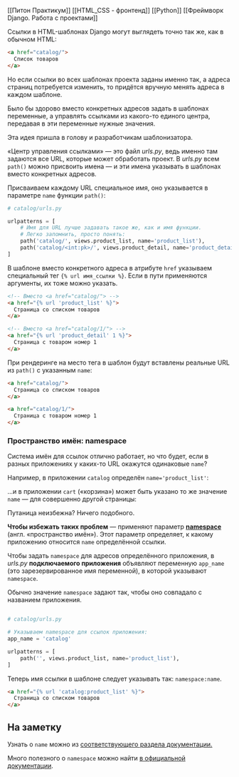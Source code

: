 [[Питон Практикум]]
[[HTML_CSS - фронтенд]]
[[Python]]
[[Фреймворк Django. Работа с проектами]]



Ссылки в HTML-шаблонах Django могут выглядеть точно так же, как в обычном HTML:

```html
<a href="catalog/">
  Список товаров
</a>
```


Но если ссылки во всех шаблонах проекта заданы именно так, а адреса страниц потребуется изменить, то придётся вручную менять адреса в каждом шаблоне.

Было бы здорово вместо конкретных адресов задать в шаблонах переменные, а управлять ссылками из какого-то единого центра, передавая в эти переменные нужные значения.

Эта идея пришла в голову и разработчикам шаблонизатора.

«Центр управления ссылками» — это файл _urls.py_, ведь именно там задаются все URL, которые может обработать проект. В _urls.py_ всем `path()` можно присвоить имена — и эти имена указывать в шаблонах вместо конкретных адресов.

Присваиваем каждому URL специальное имя, оно указывается в параметре `name` функции `path()`:


```python
# catalog/urls.py

urlpatterns = [
    # Имя для URL лучше задавать такое же, как и имя функции. 
    # Легко запомнить, просто понять:
    path('catalog/', views.product_list, name='product_list'),  
    path('catalog/<int:pk>/', views.product_detail, name='product_detail'),
]
```


В шаблоне вместо конкретного адреса в атрибуте `href` указываем специальный тег `{% url имя_ссылки %}`. Если в пути применяются аргументы, их тоже можно указать.


```html
<!-- Вместо <a href="catalog/"> -->
<a href="{% url 'product_list' %}">
  Страница со списком товаров
</a>

<!-- Вместо <a href="catalog/1/"> -->
<a href="{% url 'product_detail' 1 %}">
  Страница c товаром номер 1
</a>
```


При рендеринге на место тега в шаблон будут вставлены реальные URL из `path()` с указанным `name`:


```html
<a href="catalog/">
  Страница со списком товаров
</a>

<a href="catalog/1/">
  Страница c товаром номер 1
</a>
```


### Пространство имён: **namespace**

Система имён для ссылок отлично работает, но что будет, если в разных приложениях у каких-то URL окажутся одинаковые `name`?

Например, в приложении `catalog` определён `name='product_list'`:


…и в приложении `cart` («корзина») может быть указано то же значение `name` — для совершенно другой страницы:


Путаница неизбежна? Ничего подобного.

**Чтобы избежать таких проблем** — применяют параметр <u>**namespace**</u> (англ. «пространство имён»). Этот параметр определяет, к какому приложению относится `name` определённой ссылки.

Чтобы задать `namespace` для адресов определённого приложения, в _urls.py_ **подключаемого приложения** объявляют переменную `app_name` (это зарезервированное имя переменной), в которой указывают `namespace`.

Обычно значение `namespace` задают так, чтобы оно совпадало с названием приложения.


```python

# catalog/urls.py

# Указываем namespace для ссылок приложения:
app_name = 'catalog'

urlpatterns = [
    path('', views.product_list, name='product_list'),
]
```


Теперь имя ссылки в шаблоне следует указывать так: `namespace:name`.

```html
<a href="{% url 'catalog:product_list' %}">
  Страница со списком товаров
</a>
```


## На заметку

Узнать о `name` можно из [соответствующего раздела документации.](https://docs.djangoproject.com/en/3.2/topics/http/urls/#naming-url-patterns)

Много полезного о `namespace` можно найти [в официальной документации](https://docs.djangoproject.com/en/3.2/topics/http/urls/#url-namespaces-and-included-urlconfs).


